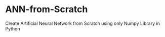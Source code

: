 # ANN-from-Scratch

Create Artificial Neural Network from Scratch using only Numpy Library in Python
